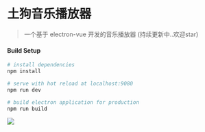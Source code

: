 # 土狗音乐播放器

> 一个基于 electron-vue 开发的音乐播放器 (持续更新中..欢迎star)

#### Build Setup

``` bash
# install dependencies
npm install

# serve with hot reload at localhost:9080
npm run dev

# build electron application for production
npm run build


```

![](https://i.loli.net/2018/07/21/5b5286269fc40.png)
